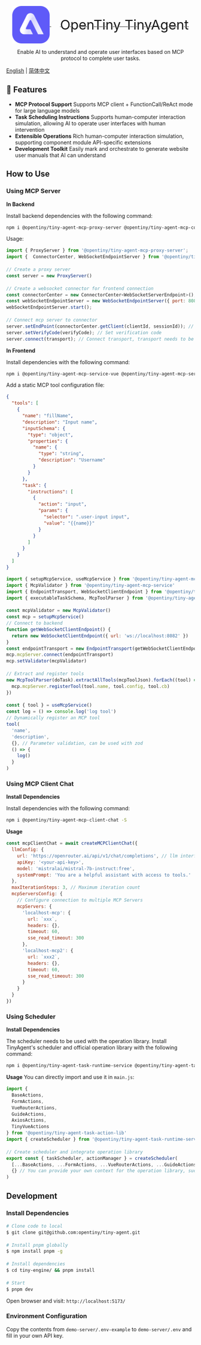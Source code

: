 <p align="center">
  <a href="" target="_blank" rel="noopener noreferrer">
    <img alt="OpenTiny TinyAgent Logo" src="./docs/src/public/logo.svg" height="100" style="max-width:100%;vertical-align: middle">
    <span style="font-size: 36px; vertical-align: middle; margin-left: 24px">OpenTiny TinyAgent</span>
  </a>
</p>
<p align="center">Enable AI to understand and operate user interfaces based on MCP protocol to complete user tasks.</p>

[English](README.md) | [简体中文](README.zh-CN.md)

## 🌈 Features

- **MCP Protocol Support** Supports MCP client + FunctionCall/ReAct mode for large language models
- **Task Scheduling Instructions** Supports human-computer interaction simulation, allowing AI to operate user interfaces with human intervention
- **Extensible Operations** Rich human-computer interaction simulation, supporting component module API-specific extensions
- **Development Toolkit** Easily mark and orchestrate to generate website user manuals that AI can understand

## How to Use

### Using MCP Server

**In Backend**

Install backend dependencies with the following command:

```bash
npm i @opentiny/tiny-agent-mcp-proxy-server @opentiny/tiny-agent-mcp-connector -S
```

Usage:

```js
import { ProxyServer } from '@opentiny/tiny-agent-mcp-proxy-server';
import {  ConnectorCenter, WebSocketEndpointServer } from '@opentiny/tiny-agent-mcp-connector';

// Create a proxy server
const server = new ProxyServer()

// Create a websocket connector for frontend connection
const connectorCenter = new ConnectorCenter<WebSocketServerEndpoint>();
const webSocketEndpointServer = new WebSocketEndpointServer({ port: 8082 }, connectorCenter);
webSocketEndpointServer.start();

// Connect mcp server to connector
server.setEndPoint(connectorCenter.getClient(clientId, sessionId)); // clientId, sessionId from request or other channels
server.setVerifyCode(verifyCode); // Set verification code
server.connect(transport); // Connect transport, transport needs to be implemented
```

**In Frontend**

Install dependencies with the following command:

```bash
npm i @opentiny/tiny-agent-mcp-service-vue @opentiny/tiny-agent-mcp-service @opentiny/tiny-agent-mcp-connector @opentiny/tiny-agent-task-mcp -S
```

Add a static MCP tool configuration file:

```json
{
  "tools": [
    {
      "name": "fillName",
      "description": "Input name",
      "inputSchema": {
        "type": "object",
        "properties": {
          "name": {
            "type": "string",
            "description": "Username"
          }
        }
      },
      "task": {
        "instructions": [
          {
            "action": "input",
            "params": {
              "selector": ".user-input input",
              "value": "{{name}}"
            }
          }
        ]
      }
    }
  ]
}
```

```js
import { setupMcpService, useMcpService } from '@opentiny/tiny-agent-mcp-service-vue'
import { McpValidator } from '@opentiny/tiny-agent-mcp-service'
import { EndpointTransport, WebSocketClientEndpoint } from '@opentiny/tiny-agent-mcp-connector'
import { executableTaskSchema, McpToolParser } from '@opentiny/tiny-agent-task-mcp'

const mcpValidator = new McpValidator()
const mcp = setupMcpService()
// Connect to backend
function getWebSocketClientEndpoint() {
  return new WebSocketClientEndpoint({ url: 'ws://localhost:8082' })
}
const endpointTransport = new EndpointTransport(getWebSocketClientEndpoint)
mcp.mcpServer.connect(endpointTransport)
mcp.setValidator(mcpValidator)

// Extract and register tools
new McpToolParser(doTask).extractAllTools(mcpToolJson).forEach((tool) => {
  mcp.mcpServer.registerTool(tool.name, tool.config, tool.cb)
})

const { tool } = useMcpService()
const log = () => console.log('log tool')
// Dynamically register an MCP tool
tool(
  'name',
  'description',
  {}, // Parameter validation, can be used with zod
  () => {
    log()
  }
)
```

### Using MCP Client Chat

**Install Dependencies**

Install dependencies with the following command:

```bash
npm i @opentiny/tiny-agent-mcp-client-chat -S
```

**Usage**

```js
const mcpClientChat = await createMCPClientChat({
  llmConfig: {
    url: 'https://openrouter.ai/api/v1/chat/completions', // llm interface
    apiKey: '<your-api-key>',
    model: 'mistralai/mistral-7b-instruct:free',
    systemPrompt: 'You are a helpful assistant with access to tools.'
  },
  maxIterationSteps: 3, // Maximum iteration count
  mcpServersConfig: {
    // Configure connection to multiple MCP Servers
    mcpServers: {
      'localhost-mcp': {
        url: `xxx`,
        headers: {},
        timeout: 60,
        sse_read_timeout: 300
      },
      'localhost-mcp2': {
        url: `xxx2`,
        headers: {},
        timeout: 60,
        sse_read_timeout: 300
      }
    }
  }
})
```

### Using Scheduler

**Install Dependencies**

The scheduler needs to be used with the operation library. Install TinyAgent's scheduler and official operation library with the following command:

```bash
npm i @opentiny/tiny-agent-task-runtime-service @opentiny/tiny-agent-task-action-lib -S
```

**Usage**
You can directly import and use it in `main.js`:

```js
import {
  BaseActions,
  FormActions,
  VueRouterActions,
  GuideActions,
  AxiosActions,
  TinyVueActions
} from '@opentiny/tiny-agent-task-action-lib'
import { createScheduler } from '@opentiny/tiny-agent-task-runtime-service'

// Create scheduler and integrate operation library
export const { taskScheduler, actionManager } = createScheduler(
  [...BaseActions, ...FormActions, ...VueRouterActions, ...GuideActions, ...AxiosActions, ...TinyVueActions],
  {} // You can provide your own context for the operation library, such as axios and router
)
```

## Development

### Install Dependencies

```sh
# Clone code to local
$ git clone git@github.com:opentiny/tiny-agent.git

# Install pnpm globally
$ npm install pnpm -g

# Install dependencies
$ cd tiny-engine/ && pnpm install

# Start
$ pnpm dev
```

Open browser and visit: `http://localhost:5173/`

### Environment Configuration

Copy the contents from `demo-server/.env-example` to `demo-server/.env` and fill in your own API key.
